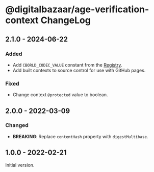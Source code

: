 # @digitalbazaar/age-verification-context ChangeLog

## 2.1.0 - 2024-06-22

### Added
- Add `CBORLD_CODEC_VALUE` constant from the
  [Registry](https://json-ld.github.io/cbor-ld-spec/#term-codec-registry).
- Add built contexts to source control for use with GitHub pages.

### Fixed
- Change context `@protected` value to boolean.

## 2.0.0 - 2022-03-09

### Changed
- **BREAKING**: Replace `contentHash` property with `digestMultibase`.

## 1.0.0 - 2022-02-21

Initial version.
